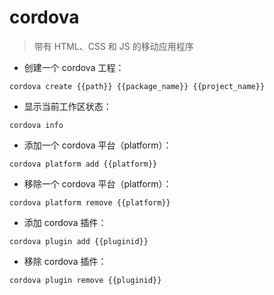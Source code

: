 # cordova

> 带有 HTML、CSS 和 JS 的移动应用程序

- 创建一个 cordova 工程：

`cordova create {{path}} {{package_name}} {{project_name}}`

- 显示当前工作区状态：

`cordova info`

- 添加一个 cordova 平台（platform）：

`cordova platform add {{platform}}`

- 移除一个 cordova 平台（platform）：

`cordova platform remove {{platform}}`

- 添加 cordova 插件：

`cordova plugin add {{pluginid}}`

- 移除 cordova 插件：

`cordova plugin remove {{pluginid}}`

[#]: contributors: ([Datura stramonium L.])